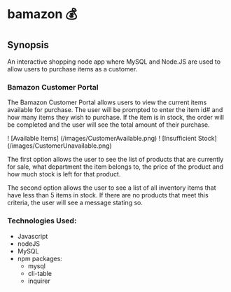 # bamazon :moneybag: 

## Synopsis

An interactive shopping node app where MySQL and Node.JS are used to allow users to purchase items as a customer.


### **Bamazon Customer Portal**
The Bamazon Customer Portal allows users to view the current items available for purchase. The user will be prompted to enter the item id# and how many items they wish to purchase. If the item is in stock, the order will be completed and the user will see the total amount of their purchase.

! [Available Items] (/images/CustomerAvailable.png)
! [Insufficient Stock] (/images/CustomerUnavailable.png)

The first option allows the user to see the list of products that are currently for sale, what department the item belongs to, the price of the product and how much stock is left for that product.

The second option allows the user to see a list of all inventory items that have less than 5 items in stock. If there are no products that meet this criteria, the user will see a message stating so. 

### **Technologies Used:**
* Javascript
* nodeJS
* MySQL
* npm packages:
    * mysql
    * cli-table
    * inquirer 
